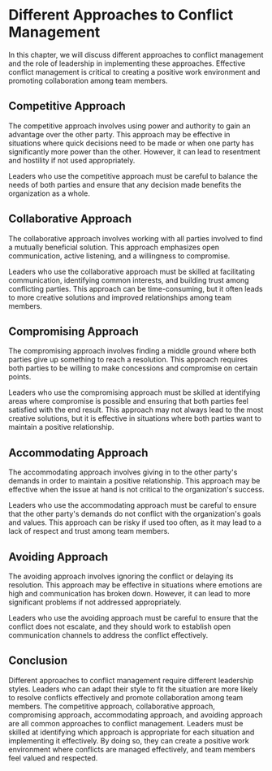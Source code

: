 # Different Approaches to Conflict Management

In this chapter, we will discuss different approaches to conflict management and the role of leadership in implementing these approaches. Effective conflict management is critical to creating a positive work environment and promoting collaboration among team members.

Competitive Approach
--------------------

The competitive approach involves using power and authority to gain an advantage over the other party. This approach may be effective in situations where quick decisions need to be made or when one party has significantly more power than the other. However, it can lead to resentment and hostility if not used appropriately.

Leaders who use the competitive approach must be careful to balance the needs of both parties and ensure that any decision made benefits the organization as a whole.

Collaborative Approach
----------------------

The collaborative approach involves working with all parties involved to find a mutually beneficial solution. This approach emphasizes open communication, active listening, and a willingness to compromise.

Leaders who use the collaborative approach must be skilled at facilitating communication, identifying common interests, and building trust among conflicting parties. This approach can be time-consuming, but it often leads to more creative solutions and improved relationships among team members.

Compromising Approach
---------------------

The compromising approach involves finding a middle ground where both parties give up something to reach a resolution. This approach requires both parties to be willing to make concessions and compromise on certain points.

Leaders who use the compromising approach must be skilled at identifying areas where compromise is possible and ensuring that both parties feel satisfied with the end result. This approach may not always lead to the most creative solutions, but it is effective in situations where both parties want to maintain a positive relationship.

Accommodating Approach
----------------------

The accommodating approach involves giving in to the other party's demands in order to maintain a positive relationship. This approach may be effective when the issue at hand is not critical to the organization's success.

Leaders who use the accommodating approach must be careful to ensure that the other party's demands do not conflict with the organization's goals and values. This approach can be risky if used too often, as it may lead to a lack of respect and trust among team members.

Avoiding Approach
-----------------

The avoiding approach involves ignoring the conflict or delaying its resolution. This approach may be effective in situations where emotions are high and communication has broken down. However, it can lead to more significant problems if not addressed appropriately.

Leaders who use the avoiding approach must be careful to ensure that the conflict does not escalate, and they should work to establish open communication channels to address the conflict effectively.

Conclusion
----------

Different approaches to conflict management require different leadership styles. Leaders who can adapt their style to fit the situation are more likely to resolve conflicts effectively and promote collaboration among team members. The competitive approach, collaborative approach, compromising approach, accommodating approach, and avoiding approach are all common approaches to conflict management. Leaders must be skilled at identifying which approach is appropriate for each situation and implementing it effectively. By doing so, they can create a positive work environment where conflicts are managed effectively, and team members feel valued and respected.
